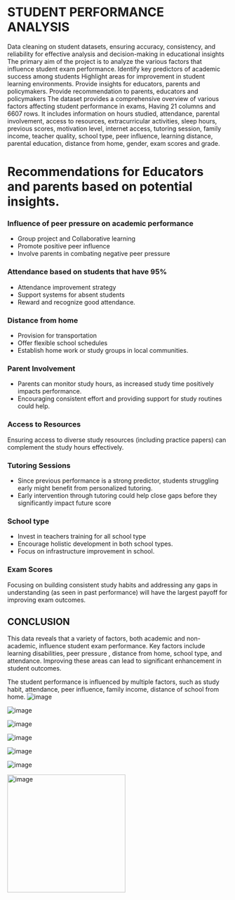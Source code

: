 # STUDENT PERFORMANCE ANALYSIS
Data cleaning on student datasets, ensuring accuracy, consistency, and reliability for effective analysis and decision-making in educational insights
The primary aim of the project is to analyze the various factors that influence student exam performance. Identify key predictors of academic success among students
Highlight areas for improvement in student learning environments.
Provide insights for educators, parents and policymakers.
Provide recommendation to parents, educators and policymakers
The dataset provides a comprehensive overview of various factors affecting student performance in exams, Having 21 columns and 6607 rows. It includes information on hours studied, attendance, parental involvement, access to resources, extracurricular activities, sleep hours, previous scores, motivation level, internet access, tutoring session, family income, teacher quality,  school type, peer influence, learning distance, parental education, distance from home, gender, exam scores and grade. 

# Recommendations for Educators and parents based on potential insights.

### Influence of peer pressure on academic performance
* Group project and Collaborative learning
* Promote positive peer influence
* Involve parents in combating negative peer pressure

### Attendance based on students that have 95%
* Attendance improvement strategy 
* Support systems for absent students
* Reward and recognize good attendance.

### Distance from home              
* Provision for transportation 
* Offer flexible school schedules  
* Establish home work or study groups in local communities.  

### Parent Involvement
 * Parents can monitor study hours, as increased study time positively impacts performance.
* Encouraging consistent effort and providing support for study routines could help.  

### Access to Resources
Ensuring access to diverse study resources (including practice papers) can complement the study hours effectively.

 ### Tutoring Sessions
* Since previous performance is a strong predictor, students struggling early might benefit from personalized tutoring. 
* Early intervention through tutoring could help close gaps before they significantly impact future score

### School type
* Invest  in teachers training for all school type
* Encourage holistic development in both school types.
* Focus on infrastructure improvement in school. 


### Exam Scores
 Focusing on building consistent study habits and addressing any gaps in understanding (as seen in past performance) will have the largest payoff for improving exam outcomes.
 
 ## CONCLUSION
 This data reveals that a variety of factors, both academic and non-academic, influence student exam performance. Key factors include learning disabilities, peer pressure , distance from home, school type,  and attendance. Improving these areas can lead to significant enhancement in student outcomes.   

The student performance is influenced by multiple factors, such as study habit, attendance, peer influence, family income, distance of school from home.
![image](https://github.com/user-attachments/assets/699d4761-3da8-47ad-aec2-53471e719c29)

![image](https://github.com/user-attachments/assets/dd668ca1-8a25-46b7-8988-63ccf901c5be)

![image](https://github.com/user-attachments/assets/6fc7cd06-7311-41f3-a92d-1bf1c9b6c70a)

![image](https://github.com/user-attachments/assets/c873575b-e9f6-4818-8b6f-85697dc43136)



![image](https://github.com/user-attachments/assets/102258d9-0584-429c-b89f-f4ec1e9f1791)

![image](https://github.com/user-attachments/assets/cedadac4-74c0-4937-99d9-134ef7b43e63)

<img width="269" alt="image" src="https://github.com/user-attachments/assets/aad6e739-ee0c-4090-93b7-54731de6b70e">

